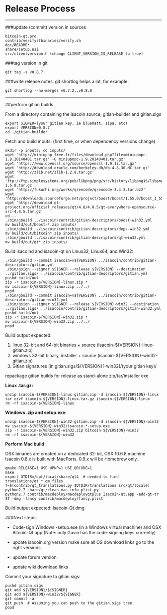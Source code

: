 Release Process
====================

* * *

###update (commit) version in sources


	bitcoin-qt.pro
	contrib/verifysfbinaries/verify.sh
	doc/README*
	share/setup.nsi
	src/clientversion.h (change CLIENT_VERSION_IS_RELEASE to true)

###tag version in git

	git tag -s v0.8.7

###write release notes. git shortlog helps a lot, for example:

	git shortlog --no-merges v0.7.2..v0.8.0

* * *

##perform gitian builds

 From a directory containing the isacoin source, gitian-builder and gitian.sigs
  
	export SIGNER=(your gitian key, ie bluematt, sipa, etc)
	export VERSION=0.8.7
	cd ./gitian-builder

 Fetch and build inputs: (first time, or when dependency versions change)

	mkdir -p inputs; cd inputs/
	wget 'http://miniupnp.free.fr/files/download.php?file=miniupnpc-1.9.20140401.tar.gz' -O miniupnpc-1.9.20140401.tar.gz'
	wget 'https://www.openssl.org/source/openssl-1.0.1i.tar.gz'
	wget 'http://download.oracle.com/berkeley-db/db-4.8.30.NC.tar.gz'
	wget 'http://zlib.net/zlib-1.2.8.tar.gz'
	wget 'ftp://ftp.simplesystems.org/pub/libpng/png/src/history/libpng16/libpng-1.6.8.tar.gz'
	wget 'http://fukuchi.org/works/qrencode/qrencode-3.4.3.tar.bz2'
	wget 'http://downloads.sourceforge.net/project/boost/boost/1.55.0/boost_1_55_0.tar.bz2'
	wget 'http://download.qt-project.org/official_releases/qt/4.8/4.8.5/qt-everywhere-opensource-src-4.8.5.tar.gz'
	cd ..
	./bin/gbuild ../isacoin/contrib/gitian-descriptors/boost-win32.yml
	mv build/out/boost-*.zip inputs/
	./bin/gbuild ../isacoin/contrib/gitian-descriptors/deps-win32.yml
	mv build/out/bitcoin*.zip inputs/
	./bin/gbuild ../isacoin/contrib/gitian-descriptors/qt-win32.yml
	mv build/out/qt*.zip inputs/

 Build isacoind and isacoin-qt on Linux32, Linux64, and Win32:
  
	./bin/gbuild --commit isacoin=v${VERSION} ../isacoin/contrib/gitian-descriptors/gitian.yml
	./bin/gsign --signer $SIGNER --release ${VERSION} --destination ../gitian.sigs/ ../isacoin/contrib/gitian-descriptors/gitian.yml
	pushd build/out
	zip -r isacoin-${VERSION}-linux.zip *
	mv isacoin-${VERSION}-linux.zip ../../
	popd
	./bin/gbuild --commit isacoin=v${VERSION} ../isacoin/contrib/gitian-descriptors/gitian-win32.yml
	./bin/gsign --signer $SIGNER --release ${VERSION}-win32 --destination ../gitian.sigs/ ../isacoin/contrib/gitian-descriptors/gitian-win32.yml
	pushd build/out
	zip -r isacoin-${VERSION}-win32.zip *
	mv isacoin-${VERSION}-win32.zip ../../
	popd

  Build output expected:

  1. linux 32-bit and 64-bit binaries + source (isacoin-${VERSION}-linux-gitian.zip)
  2. windows 32-bit binary, installer + source (isacoin-${VERSION}-win32-gitian.zip)
  3. Gitian signatures (in gitian.sigs/${VERSION}[-win32]/(your gitian key)/

repackage gitian builds for release as stand-alone zip/tar/installer exe

**Linux .tar.gz:**

	unzip isacoin-${VERSION}-linux-gitian.zip -d isacoin-${VERSION}-linux
	tar czvf isacoin-${VERSION}-linux.tar.gz isacoin-${VERSION}-linux
	rm -rf isacoin-${VERSION}-linux

**Windows .zip and setup.exe:**

	unzip isacoin-${VERSION}-win32-gitian.zip -d isacoin-${VERSION}-win32
	mv isacoin-${VERSION}-win32/isacoin-*-setup.exe .
	zip -r isacoin-${VERSION}-win32.zip bitcoin-${VERSION}-win32
	rm -rf isacoin-${VERSION}-win32

**Perform Mac build:**

  OSX binaries are created on a dedicated 32-bit, OSX 10.6.8 machine.
  Isacoin 0.8.x is built with MacPorts.  0.9.x will be Homebrew only.

	qmake RELEASE=1 USE_UPNP=1 USE_QRCODE=1
	make
	export QTDIR=/opt/local/share/qt4  # needed to find translations/qt_*.qm files
	T=$(contrib/qt_translations.py $QTDIR/translations src/qt/locale)
	python2.7 share/qt/clean_mac_info_plist.py
	python2.7 contrib/macdeploy/macdeployqtplus Isacoin-Qt.app -add-qt-tr $T -dmg -fancy contrib/macdeploy/fancy.plist

 Build output expected: Isacoin-Qt.dmg

###Next steps:

* Code-sign Windows -setup.exe (in a Windows virtual machine) and
  OSX Bitcoin-Qt.app (Note: only Gavin has the code-signing keys currently)

* update isacoin.org version
  make sure all OS download links go to the right versions

* update forum version

* update wiki download links

Commit your signature to gitian.sigs:

	pushd gitian.sigs
	git add ${VERSION}/${SIGNER}
	git add ${VERSION}-win32/${SIGNER}
	git commit -a
	git push  # Assuming you can push to the gitian.sigs tree
	popd

